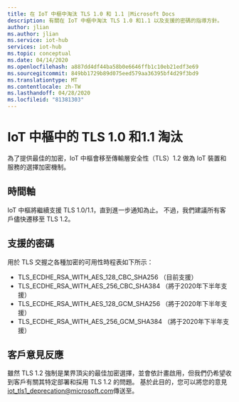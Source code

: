 ```yaml
---
title: 在 IoT 中樞中淘汰 TLS 1.0 和 1.1 |Microsoft Docs
description: 有關在 IoT 中樞中淘汰 TLS 1.0 和1.1 以及支援的密碼的指導方針。
author: jlian
ms.author: jlian
ms.service: iot-hub
services: iot-hub
ms.topic: conceptual
ms.date: 04/14/2020
ms.openlocfilehash: a887dd4df44ba58b0e6646ffb1c10eb21edf3e69
ms.sourcegitcommit: 849bb1729b89d075eed579aa36395bf4d29f3bd9
ms.translationtype: MT
ms.contentlocale: zh-TW
ms.lasthandoff: 04/28/2020
ms.locfileid: "81381303"
---
```

# <a name="deprecation-of-tls-10-and-11-in-iot-hub"></a>IoT 中樞中的 TLS 1.0 和1.1 淘汰

為了提供最佳的加密，IoT 中樞會移至傳輸層安全性（TLS）1.2 做為 IoT 裝置和服務的選擇加密機制。 

## <a name="timeline"></a>時間軸

IoT 中樞將繼續支援 TLS 1.0/1.1，直到進一步通知為止。 不過，我們建議所有客戶儘快遷移至 TLS 1.2。

## <a name="supported-ciphers"></a>支援的密碼

用於 TLS 交握之各種加密的可用性時程表如下所示：

* TLS_ECDHE_RSA_WITH_AES_128_CBC_SHA256 （目前支援）
* TLS_ECDHE_RSA_WITH_AES_256_CBC_SHA384 （將于2020年下半年支援）
* TLS_ECDHE_RSA_WITH_AES_128_GCM_SHA256 （將于2020年下半年支援）
* TLS_ECDHE_RSA_WITH_AES_256_GCM_SHA384 （將于2020年下半年支援）

## <a name="customer-feedback"></a>客戶意見反應

雖然 TLS 1.2 強制是業界頂尖的最佳加密選擇，並會依計畫啟用，但我們仍希望收到客戶有關其特定部署和採用 TLS 1.2 的問題。 基於此目的，您可以將您的意見[iot_tls1_deprecation@microsoft.com](mailto:iot_tls1_deprecation@microsoft.com)傳送至。
